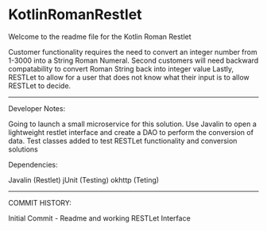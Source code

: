 # KotlinRomanRestlet

Welcome to the readme file for the Kotlin Roman Restlet

Customer functionality requires the need to convert an integer number from 1-3000 into a String Roman Numeral.
Second customers will need backward compatability to convert Roman String back into integer value
Lastly, RESTLet to allow for a user that does not know what their input is to allow RESTLet to decide.

---

Developer Notes:

Going to launch a small microservice for this solution.  Use Javalin to open a lightweight restlet interface and create a DAO to perform the conversion of data.
Test classes added to test RESTLet functionality and conversion solutions

Dependencies:

Javalin (Restlet)
jUnit (Testing)
okhttp (Teting)

---

COMMIT HISTORY:

Initial Commit - Readme and working RESTLet Interface